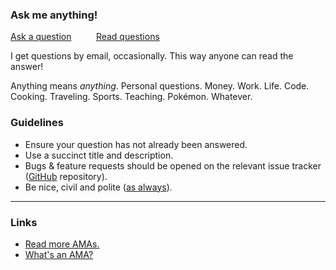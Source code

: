 
### Ask me anything!

<a href="../../issues/new">Ask a question</a> &nbsp;&nbsp;&nbsp;&nbsp;&nbsp;&nbsp;&nbsp;&nbsp; <a href="../../issues?q=is%3Aissue+is%3Aclosed+sort%3Aupdated-desc">Read questions</a>


I get questions by email, occasionally. This way anyone can read the answer!

Anything means *anything*. Personal questions. Money. Work. Life. Code.
Cooking. Traveling. Sports. Teaching. Pokémon. Whatever.

### Guidelines

 - Ensure your question has not already been answered.
 - Use a succinct title and description.
 - Bugs & feature requests should be opened on the relevant issue tracker ([GitHub](https://github.com/klh/) repository).
 - Be nice, civil and polite ([as always](http://contributor-covenant.org/version/1/4/)).

----

### Links

 - [Read more AMAs.](https://github.com/sindresorhus/amas)
 - [What's an AMA?](https://en.wikipedia.org/wiki/Reddit#IAmA_and_AMA)
